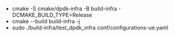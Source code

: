 - cmake -S cmake/dpdk-infra -B build-infra -DCMAKE_BUILD_TYPE=Release
- cmake --build build-infra -j
- sudo ./build-infra/test_dpdk_infra  conf/configurations-ue.yaml